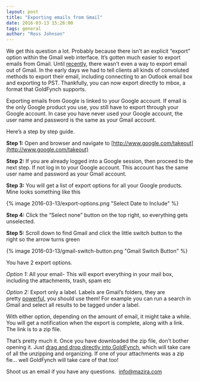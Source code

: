 ```yaml
---
layout: post
title: "Exporting emails from Gmail"
date: 2016-03-13 15:26:00
tags: general
author: "Ross Johnson"
---
```


We get this question a lot. Probably because there isn’t an explicit “export” option within the Gmail web interface. It’s gotten much easier to export emails from Gmail. Until [recently](http://www.pcworld.com/article/2068494/google-finally-lets-you-download-your-gmail-and-calendar-data-heres-how.html), there wasn’t even a way to export email out of Gmail. In the early days we had to tell clients all kinds of convoluted methods to export their email, including connecting to an Outlook email box and exporting to PST. Thankfully, you can now export directly to mbox, a format that GoldFynch supports.

Exporting emails from Google is linked to your Google account. If email is the only Google product you use, you still have to export through your Google account. In case you have never used your Google account, the user name and password is the same as your Gmail account.

Here’s a step by step guide.

**Step 1:** Open and browser and navigate to [http://www.google.com/takeout](http://www.google.com/takeout)

**Step 2:** If you are already logged into a Google session, then proceed to the next step. If not log in to your Google account. This account has the same user name and password as your Gmail account.

**Step 3:** You will get a list of export options for all your Google products. Mine looks something like this

{% image 2016-03-13/export-options.png "Select Date to Include" %}

**Step 4:** Click the “Select none” button on the top right, so everything gets unselected.

**Step 5:** Scroll down to find Gmail and click the little switch button to the right so the arrow turns green

{% image 2016-03-13/gmail-switch-button.png "Gmail Switch Button" %}

You have 2 export options.

_Option 1:_ All your email- This will export everything in your mail box, including the attachments, trash, spam etc

_Option 2:_ Export only a label. Labels are Gmail’s folders, they are pretty [powerful](http://www.techrepublic.com/blog/google-in-the-enterprise/use-labels-in-gmail-for-better-e-mail-management/), you should use them! For example you can run a search in Gmail and select all results to be tagged under a label.

With either option, depending on the amount of email, it might take a while. You will get a notification when the export is complete, along with a link. The link is to a zip file.

That’s pretty much it. Once you have downloaded the zip file, don’t bother opening it. Just [drag and drop directly into GoldFynch](http://blog.goldfynch.com/2016/02/21/uploading-zip-or-compressed-files-in-goldfynch/), which will take care of all the unzipping and organizing. If one of your attachments was a zip fie… well GoldFynch will take care of that too!

Shoot us an email if you have any questions.  [info@mazira.com](mailto:info@mazira.com)

